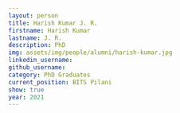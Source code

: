 ```yaml
---
layout: person
title: Harish Kumar J. R.
firstname: Harish Kumar
lastname: J. R.
description: PhD 
img: assets/img/people/alumni/harish-kumar.jpg
linkedin_username: 
github_username:
category: PhD Graduates
current_position: BITS Pilani
show: true
year: 2021
---
```

